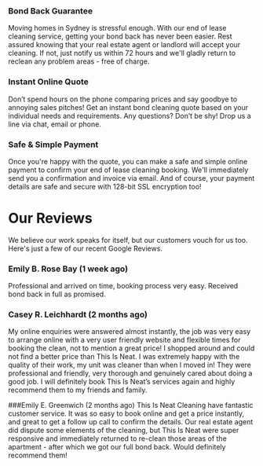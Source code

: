 ### Bond Back Guarantee

Moving homes in Sydney is stressful enough. With our end of lease cleaning service, getting your bond back has never been easier. Rest assured knowing that your real estate agent or landlord will accept your cleaning. If not, just notify us within 72 hours and we'll gladly return to reclean any problem areas - free of charge.

### Instant Online Quote

Don’t spend hours on the phone comparing prices and say goodbye to annoying sales pitches! Get an instant bond cleaning quote based on your individual needs and requirements. Any questions? Don’t be shy! Drop us a line via chat, email or phone.

### Safe & Simple Payment

Once you're happy with the quote, you can make a safe and simple online payment to confirm your end of lease cleaning booking. We'll immediately send you a confirmation and invoice via email. And of course, your payment details are safe and secure with 128-bit SSL encryption too!

# Our Reviews

We believe our work speaks for itself, but our customers vouch for us too. Here's just a few of our recent Google Reviews.

### Emily B. Rose Bay (1 week ago)

Professional and arrived on time, booking process very easy. Received bond back in full as promised.

### Casey R. Leichhardt (2 months ago)

My online enquiries were answered almost instantly, the job was very easy to arrange online with a very user friendly website and flexible times for booking the clean, not to mention a great price! I shopped around and could not find a better price than This Is Neat. I was extremely happy with the quality of their work, my unit was cleaner than when I moved in! They were professional and friendly, very thorough and genuinely cared about doing a good job. I will definitely book This Is Neat’s services again and highly recommend them to my friends and family.

###Emily E. Greenwich (2 months ago)
This Is Neat Cleaning have fantastic customer service. It was so easy to book online and get a price instantly, and great to get a follow up call to confirm the details. Our real estate agent did dispute some elements of the cleaning, but This Is Neat were super responsive and immediately returned to re-clean those areas of the apartment - after which we got our full bond back. Would definitely recommend them!

